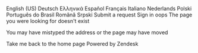 English (US) Deutsch Ελληνικά Español Français Italiano Nederlands Polski Português do Brasil Română Srpski Submit a request Sign in oops The page you were looking for doesn't exist

You may have mistyped the address or the page may have moved

Take me back to the home page Powered by Zendesk